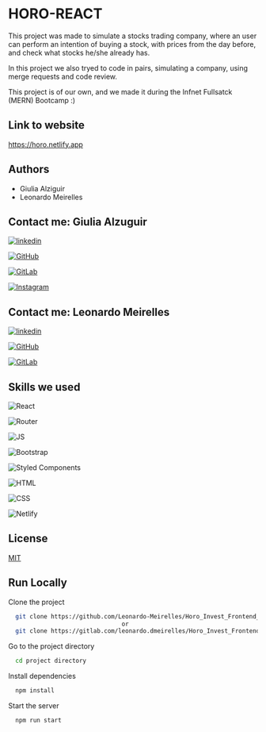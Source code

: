 # HORO-REACT

This project was made to simulate a stocks trading company, where an user can perform an intention of buying a stock, with prices from the day before, and check what stocks he/she already has.    

In this project we also tryed to code in pairs, simulating a company, using merge requests and code review.

This project is of our own, and we made it during the Infnet Fullsatck (MERN) Bootcamp :) 

## Link to website

https://horo.netlify.app

## Authors

- Giulia Alziguir
- Leonardo Meirelles

## Contact me: Giulia Alzuguir 

[![linkedin](https://img.shields.io/badge/LinkedIn-0077B5?style=for-the-badge&logo=linkedin&logoColor=white)](https://www.linkedin.com/in/giulia-alzuguir/?originalSubdomain=br)

[![GitHub](https://img.shields.io/badge/GitHub-100000?style=for-the-badge&logo=github&logoColor=white)](https://github.com/giualz)

[![GitLab](https://img.shields.io/badge/GitLab-330F63?style=for-the-badge&logo=gitlab&logoColor=white)](https://gitlab.com/giulia.souza)

[![Instagram](https://img.shields.io/badge/Instagram-E4405F?style=for-the-badge&logo=instagram&logoColor=white)](https://www.instagram.com/giualz/)

## Contact me: Leonardo Meirelles

[![linkedin](https://img.shields.io/badge/LinkedIn-0077B5?style=for-the-badge&logo=linkedin&logoColor=white)](https://www.linkedin.com/in/leomeirelles/)

[![GitHub](https://img.shields.io/badge/GitHub-100000?style=for-the-badge&logo=github&logoColor=white)](https://github.com/Leonardo-Meirelles)

[![GitLab](https://img.shields.io/badge/GitLab-330F63?style=for-the-badge&logo=gitlab&logoColor=white)](https://gitlab.com/leonardo.dmeirelles)

## Skills we used

![React](https://img.shields.io/badge/React-20232A?style=for-the-badge&logo=react&logoColor=61DAFB)

![Router](https://img.shields.io/badge/React_Router-CA4245?style=for-the-badge&logo=react-router&logoColor=white)

![JS](https://img.shields.io/badge/JavaScript-323330?style=for-the-badge&logo=javascript&logoColor=F7DF1E)

![Bootstrap](https://img.shields.io/badge/Bootstrap-563D7C?style=for-the-badge&logo=bootstrap&logoColor=white)

![Styled Components](https://img.shields.io/badge/styled--components-DB7093?style=for-the-badge&logo=styled-components&logoColor=white)

![HTML](https://img.shields.io/badge/HTML5-E34F26?style=for-the-badge&logo=html5&logoColor=white)

![CSS](https://img.shields.io/badge/CSS3-1572B6?style=for-the-badge&logo=css3&logoColor=white)

![Netlify](https://img.shields.io/badge/Netlify-00C7B7?style=for-the-badge&logo=netlify&logoColor=white)

## License

[MIT](https://choosealicense.com/licenses/mit/)

  
## Run Locally

Clone the project

```bash
  git clone https://github.com/Leonardo-Meirelles/Horo_Invest_Frontend_v1.git
                                or
  git clone https://gitlab.com/leonardo.dmeirelles/Horo_Invest_Frontend-Project-2
```

Go to the project directory

```bash
  cd project directory
```

Install dependencies

```bash
  npm install
```

Start the server

```bash
  npm run start 
```

  
